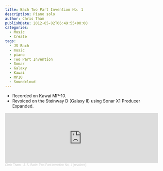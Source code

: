 ```yaml
---
title: Bach Two Part Invention No. 1
description: Piano solo
author: Chris Tham
publishDate: 2012-05-02T06:49:55+00:00
categories:
  - Music
  - Create
tags:
  - JS Bach
  - music
  - piano
  - Two Part Invention
  - Sonar
  - Galaxy
  - Kawai
  - MP10
  - Soundcloud
---
```


- Recorded on Kawai MP-10.
- Revoiced on the Steinway D (Galaxy II) using Sonar X1 Producer Expanded.

<iframe width="100%" height="166" scrolling="no" frameborder="no" allow="autoplay" src="https://w.soundcloud.com/player/?url=https%3A//api.soundcloud.com/tracks/45169510&color=%23ff5500&auto_play=false&hide_related=false&show_comments=true&show_user=true&show_reposts=false&show_teaser=true"></iframe><div style="font-size: 10px; color: #cccccc;line-break: anywhere;word-break: normal;overflow: hidden;white-space: nowrap;text-overflow: ellipsis; font-family: Interstate,Lucida Grande,Lucida Sans Unicode,Lucida Sans,Garuda,Verdana,Tahoma,sans-serif;font-weight: 100;"><a href="https://soundcloud.com/chris-tham" title="Chris Tham" target="_blank" style="color: #cccccc; text-decoration: none;">Chris Tham</a> · <a href="https://soundcloud.com/chris-tham/j-s-bach-two-part-invention-no" title="J. S. Bach: Two Part Invention No. 1 (revoiced)" target="_blank" style="color: #cccccc; text-decoration: none;">J. S. Bach: Two Part Invention No. 1 (revoiced)</a></div>
